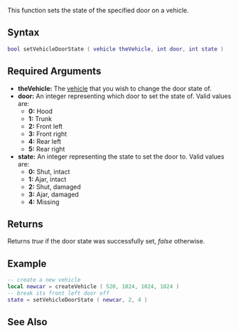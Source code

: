 This function sets the state of the specified door on a vehicle.

Syntax
------

``` lua
bool setVehicleDoorState ( vehicle theVehicle, int door, int state )
```

Required Arguments
------------------

-   **theVehicle:** The [vehicle](/vehicle.md "wikilink") that you wish to change the door state of.
-   **door:** An integer representing which door to set the state of. Valid values are:
    -   **0:** Hood
    -   **1:** Trunk
    -   **2:** Front left
    -   **3:** Front right
    -   **4:** Rear left
    -   **5:** Rear right
-   **state:** An integer representing the state to set the door to. Valid values are:
    -   **0:** Shut, intact
    -   **1:** Ajar, intact
    -   **2:** Shut, damaged
    -   **3:** Ajar, damaged
    -   **4:** Missing

Returns
-------

Returns *true* if the door state was successfully set, *false* otherwise.

Example
-------

``` lua
-- create a new vehicle
local newcar = createVehicle ( 520, 1024, 1024, 1024 )
-- break its front left door off
state = setVehicleDoorState ( newcar, 2, 4 )
```

See Also
--------
